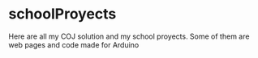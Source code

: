 # schoolProyects
Here are all my COJ solution and my school proyects. Some of them are web pages and code made for Arduino
